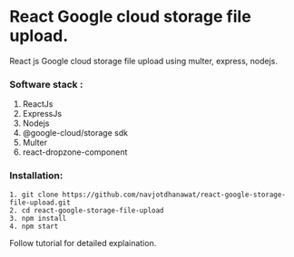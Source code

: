 # React Google cloud storage file upload.

React js Google cloud storage file upload using multer, express, nodejs.

### Software stack :
1. ReactJs
2. ExpressJs
3. Nodejs
4. @google-cloud/storage sdk
5. Multer
6. react-dropzone-component

### Installation:
```
1. git clone https://github.com/navjotdhanawat/react-google-storage-file-upload.git
2. cd react-google-storage-file-upload
3. npm install
4. npm start
```

Follow tutorial for detailed explaination.

